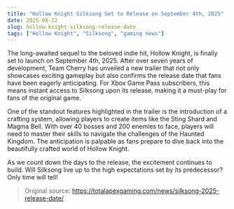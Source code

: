```yaml
---
title: "Hollow Knight Silksong Set to Release on September 4th, 2025"
date: 2025-08-22
slug: hollow-knight-silksong-release-date
tags: ["Hollow Knight", "Silksong", "gaming news"]
---
```


The long-awaited sequel to the beloved indie hit, Hollow Knight, is finally set to launch on September 4th, 2025. After over seven years of development, Team Cherry has unveiled a new trailer that not only showcases exciting gameplay but also confirms the release date that fans have been eagerly anticipating. For Xbox Game Pass subscribers, this means instant access to Silksong upon its release, making it a must-play for fans of the original game.

One of the standout features highlighted in the trailer is the introduction of a crafting system, allowing players to create items like the Sting Shard and Magma Bell. With over 40 bosses and 200 enemies to face, players will need to master their skills to navigate the challenges of the Haunted Kingdom. The anticipation is palpable as fans prepare to dive back into the beautifully crafted world of Hollow Knight.

As we count down the days to the release, the excitement continues to build. Will Silksong live up to the high expectations set by its predecessor? Only time will tell!
> Original source: https://totalapexgaming.com/news/silksong-2025-release-date/